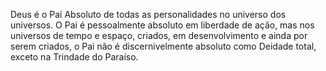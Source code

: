 ﻿Deus é o Pai Absoluto de todas as personalidades no universo dos universos. O Pai é pessoalmente absoluto em liberdade de ação, mas nos universos de tempo e espaço, criados, em desenvolvimento e ainda por serem criados, o Pai não é discernivelmente absoluto como Deidade total, exceto na Trindade do Paraíso.